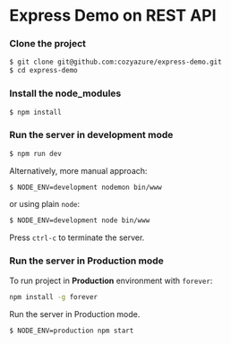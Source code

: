 # Express Demo on REST API

### Clone the project
```bash
$ git clone git@github.com:cozyazure/express-demo.git
$ cd express-demo
```
### Install the node_modules
```bash
$ npm install
```
### Run the server in development mode
```bash
$ npm run dev
```

Alternatively, more manual approach:

```bash
$ NODE_ENV=development nodemon bin/www
```

or using plain `node`:

```bash
$ NODE_ENV=development node bin/www
```

Press `ctrl-c` to terminate the server.

### Run the server in Production mode

To run project in **Production** environment with `forever`:

```bash
npm install -g forever
```

Run the server in Production mode.

```bash
$ NODE_ENV=production npm start
```
